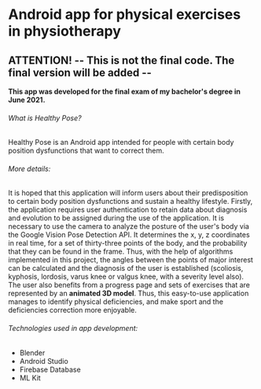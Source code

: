 # Android app for physical exercises in physiotherapy

## ATTENTION! -- This is not the final code. The final version will be added --
 
**This app was developed for the final exam of my bachelor's degree in June 2021.**

###### What is Healthy Pose?
Healthy Pose is an Android app intended for people with certain body position dysfunctions that want to correct them. 
###### More details:
It is hoped that this application will inform users about their predisposition to certain body position dysfunctions and sustain a healthy lifestyle.
Firstly, the application requires user authentication to retain data about diagnosis and evolution to be assigned during the use of the application. It is necessary to use the camera to analyze the posture of the user's body via the Google Vision Pose Detection API. It determines the x, y, z coordinates in real time, for a set of thirty-three points of the body, and the probability that they can be found in the frame. Thus, with the help of algorithms implemented in this project, the angles between the points of major interest can be calculated and the diagnosis of the user is established (scoliosis, kyphosis, lordosis, varus knee or valgus knee, with a severity level also). The user also benefits from a progress page and sets of exercises that are represented by an **animated 3D model**. Thus, this easy-to-use application manages to identify physical deficiencies, and make sport and the deficiencies correction more enjoyable.

###### Technologies used in app development:
- Blender
- Android Studio
- Firebase Database
- ML Kit
